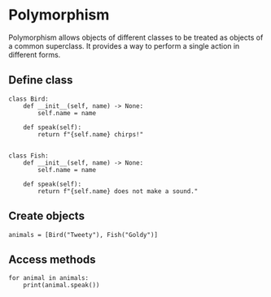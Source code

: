 # Polymorphism
Polymorphism allows objects of different classes to be treated as objects of a common superclass. It provides a way to perform a single action in different forms.

## Define class
```
class Bird:
    def __init__(self, name) -> None:
        self.name = name
    
    def speak(self):
        return f"{self.name} chirps!"


class Fish:
    def __init__(self, name) -> None:
        self.name = name
    
    def speak(self):
        return f"{self.name} does not make a sound."
```

## Create objects
```
animals = [Bird("Tweety"), Fish("Goldy")]
```

## Access methods
```
for animal in animals:
    print(animal.speak())
```
